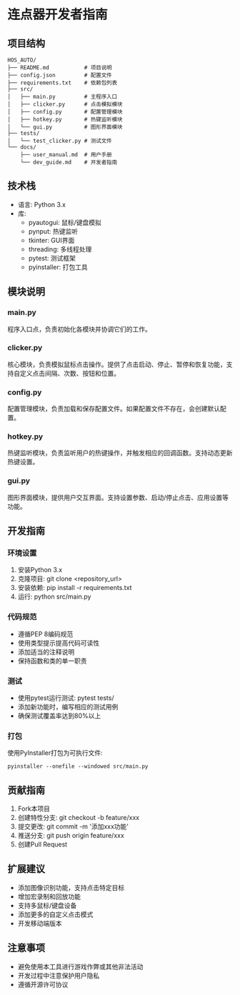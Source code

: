 # 连点器开发者指南

## 项目结构
```
HOS_AUTO/
├── README.md           # 项目说明
├── config.json         # 配置文件
├── requirements.txt    # 依赖包列表
├── src/
│   ├── main.py         # 主程序入口
│   ├── clicker.py      # 点击模拟模块
│   ├── config.py       # 配置管理模块
│   ├── hotkey.py       # 热键监听模块
│   └── gui.py          # 图形界面模块
├── tests/
│   └── test_clicker.py # 测试文件
└── docs/
    ├── user_manual.md  # 用户手册
    └── dev_guide.md    # 开发者指南
```

## 技术栈
- 语言: Python 3.x
- 库:
  - pyautogui: 鼠标/键盘模拟
  - pynput: 热键监听
  - tkinter: GUI界面
  - threading: 多线程处理
  - pytest: 测试框架
  - pyinstaller: 打包工具

## 模块说明
### main.py
程序入口点，负责初始化各模块并协调它们的工作。

### clicker.py
核心模块，负责模拟鼠标点击操作。提供了点击启动、停止、暂停和恢复功能，支持自定义点击间隔、次数、按钮和位置。

### config.py
配置管理模块，负责加载和保存配置文件。如果配置文件不存在，会创建默认配置。

### hotkey.py
热键监听模块，负责监听用户的热键操作，并触发相应的回调函数。支持动态更新热键设置。

### gui.py
图形界面模块，提供用户交互界面。支持设置参数、启动/停止点击、应用设置等功能。

## 开发指南
### 环境设置
1. 安装Python 3.x
2. 克隆项目: git clone <repository_url>
3. 安装依赖: pip install -r requirements.txt
4. 运行: python src/main.py

### 代码规范
- 遵循PEP 8编码规范
- 使用类型提示提高代码可读性
- 添加适当的注释说明
- 保持函数和类的单一职责

### 测试
- 使用pytest运行测试: pytest tests/
- 添加新功能时，编写相应的测试用例
- 确保测试覆盖率达到80%以上

### 打包
使用PyInstaller打包为可执行文件:
```
pyinstaller --onefile --windowed src/main.py
```

## 贡献指南
1. Fork本项目
2. 创建特性分支: git checkout -b feature/xxx
3. 提交更改: git commit -m '添加xxx功能'
4. 推送分支: git push origin feature/xxx
5. 创建Pull Request

## 扩展建议
- 添加图像识别功能，支持点击特定目标
- 增加宏录制和回放功能
- 支持多鼠标/键盘设备
- 添加更多的自定义点击模式
- 开发移动端版本

## 注意事项
- 避免使用本工具进行游戏作弊或其他非法活动
- 开发过程中注意保护用户隐私
- 遵循开源许可协议